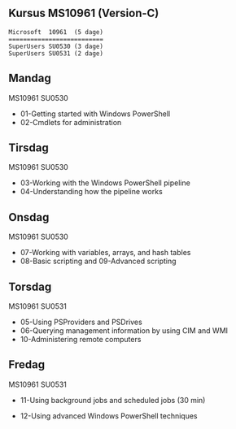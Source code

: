 ## Kursus MS10961 (Version-C)


```
Microsoft  10961  (5 dage)
==========================
SuperUsers SU0530 (3 dage) 
SuperUsers SU0531 (2 dage)

```

## Mandag 
MS10961
SU0530

* 01-Getting started with Windows PowerShell
* 02-Cmdlets for administration


## Tirsdag
MS10961
SU0530

* 03-Working with the Windows PowerShell pipeline
* 04-Understanding how the pipeline works


## Onsdag
MS10961
SU0530

* 07-Working with variables, arrays, and hash tables
* 08-Basic scripting and 09-Advanced scripting


## Torsdag
MS10961
SU0531

* 05-Using PSProviders and PSDrives
* 06-Querying management information by using CIM and WMI
* 10-Administering remote computers


## Fredag
MS10961
SU0531

* 11-Using background jobs and scheduled jobs
 (30 min)
 
* 12-Using advanced Windows PowerShell techniques

